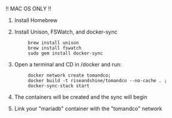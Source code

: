 !! MAC OS ONLY !!

1. Install Homebrew

2. Install Unison, FSWatch, and docker-sync

			brew install unison
			brew install fswatch
			sudo gem install docker-sync

3. Open a terminal and CD in <your website directory>/docker and run:

			docker network create tomandco;
			docker build -t riseandshine/tomandco --no-cache . ;
			docker-sync-stack start

4. The containers will be created and the sync will begin

5. Link your "mariadb" container with the "tomandco" network
